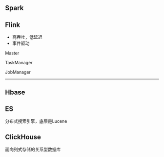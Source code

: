 
## Spark




## Flink



- 高吞吐，低延迟
- 事件驱动


Master 

TaskManager

JobManager 


---

## Hbase



## ES
分布式搜索引擎，底层是Lucene

## ClickHouse
面向列式存储的关系型数据库


